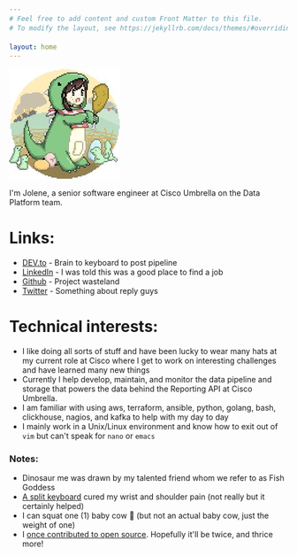 ```yaml
---
# Feel free to add content and custom Front Matter to this file.
# To modify the layout, see https://jekyllrb.com/docs/themes/#overriding-theme-defaults

layout: home
---
```


![Me, but a dinosaur](/assets/profile.jpg)

I'm Jolene, a senior software engineer at Cisco Umbrella on the Data Platform team.

# Links:
- [DEV.to](https://dev.to/milktea02) - Brain to keyboard to post pipeline
- [LinkedIn](https://www.linkedin.com/in/wongjl) - I was told this was a good place to find a job
- [Github](https://github.com/milktea02) - Project wasteland
- [Twitter](https://twitter.com/jwowo_uwu) - Something about reply guys

# Technical interests:
- I like doing all sorts of stuff and have been lucky to wear many hats at my current role at Cisco where I get to work on interesting challenges and have learned many new things
- Currently I help develop, maintain, and monitor the data pipeline and storage that powers the data behind the Reporting API at Cisco Umbrella. 
- I am familiar with using aws, terraform, ansible, python, golang, bash, clickhouse, nagios, and kafka to help with my day to day
- I mainly work in a Unix/Linux environment and know how to exit out of `vim` but can't speak for `nano` or `emacs`


### Notes:
- Dinosaur me was drawn by my talented friend whom we refer to as Fish Goddess
- [A split keyboard](https://www.zsa.io/moonlander/) cured my wrist and shoulder pain (not really but it certainly helped)
- I can squat one (1) baby cow :cow2: (but not an actual baby cow, just the weight of one)
- I [once contributed to open source](https://github.com/ClickHouse/clickhouse-java/pull/199). Hopefully it'll be twice, and thrice more!

